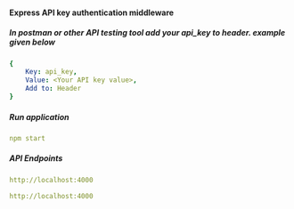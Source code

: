 #### Express API key authentication middleware

##### In postman or other API testing tool add your api_key to header. example given below

```yaml
{
    Key: api_key, 
    Value: <Your API key value>, 
    Add to: Header
}
```

##### Run application

```yaml
npm start
```

##### API Endpoints

```yaml
http://localhost:4000
```

```yaml
http://localhost:4000
```
